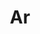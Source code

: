 ---
title: Ar
tags: ["ar", "artificial", "modal", "intelligence", "machine learning", "virtual assistant", "automation"]
icon: ar
svg: '<svg xmlns="http://www.w3.org/2000/svg" width="24" height="24" fill="none" viewBox="0 0 24 24" stroke-width="1.5" stroke-linecap="round" stroke-linejoin="round" stroke="currentColor"><path d="m8 10 4 2m-4-2v4l4 2m-4-6 4-2 4 2m-4 2 4-2m-4 2v4m4-6v4l-4 2m-2.6 5c-2.24 0-3.36 0-4.216-.436a4 4 0 0 1-1.748-1.748C3 17.96 3 16.84 3 14.6m18 0c0 2.24 0 3.36-.436 4.216a4 4 0 0 1-1.748 1.748C17.96 21 16.84 21 14.6 21m0-18c2.24 0 3.36 0 4.216.436a4 4 0 0 1 1.748 1.748C21 6.04 21 7.16 21 9.4M9.4 3c-2.24 0-3.36 0-4.216.436a4 4 0 0 0-1.748 1.748C3 6.04 3 7.16 3 9.4"/></svg>'
---